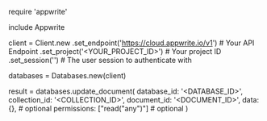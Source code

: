 require 'appwrite'

include Appwrite

client = Client.new
    .set_endpoint('https://cloud.appwrite.io/v1') # Your API Endpoint
    .set_project('<YOUR_PROJECT_ID>') # Your project ID
    .set_session('') # The user session to authenticate with

databases = Databases.new(client)

result = databases.update_document(
    database_id: '<DATABASE_ID>',
    collection_id: '<COLLECTION_ID>',
    document_id: '<DOCUMENT_ID>',
    data: {}, # optional
    permissions: ["read("any")"] # optional
)
